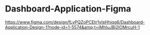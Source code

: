 # Dashboard-Application-Figma
https://www.figma.com/design/fLyPQZoPCEtr1yIsHhiqg6/Dashboard-Application-Design-1?node-id=1-5574&amp;t=iMhIuJBj2lOMrcuH-1
